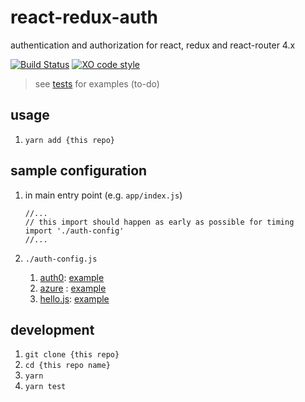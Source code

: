 # react-redux-auth

authentication and authorization for react, redux and react-router 4.x

[![Build Status](https://travis-ci.org/tony-kerz/react-redux-auth.svg?branch=master)](https://travis-ci.org/tony-kerz/react-redux-auth)
[![XO code style](https://img.shields.io/badge/code_style-XO-5ed9c7.svg)](https://github.com/sindresorhus/xo)

> see [tests](test) for examples (to-do)

## usage

1. `yarn add {this repo}`

## sample configuration

1. in main entry point (e.g. `app/index.js`)
    ```
    //...
    // this import should happen as early as possible for timing
    import './auth-config'
    //...
    ```
1. `./auth-config.js`

    1. [auth0](https://auth0.com/): [example](example/auth-config.auth0.js)
    1. [azure](https://docs.microsoft.com/en-us/azure/active-directory/develop/active-directory-authentication-scenarios) : [example](example/auth-config.azure.js)
    1. [hello.js](https://adodson.com/hello.js/): [example](example/auth-config.hello.js)

## development

1. `git clone {this repo}`
1. `cd {this repo name}`
1. `yarn`
1. `yarn test`
